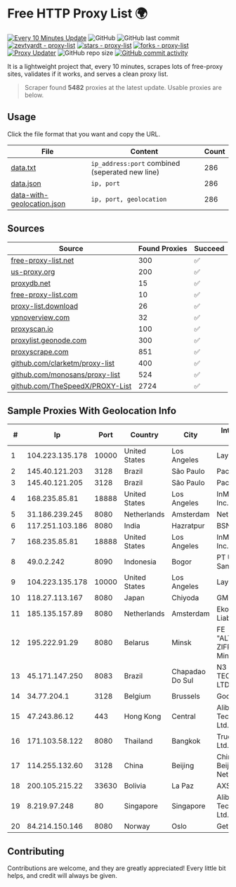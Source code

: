 
# Free HTTP Proxy List 🌍

[![Every 10 Minutes Update](https://github.com/mertguvencli/http-proxy-list/actions/workflows/main.yml/badge.svg?branch=main)](https://github.com/mertguvencli/http-proxy-list/actions/workflows/main.yml)
![GitHub](https://img.shields.io/github/license/mertguvencli/http-proxy-list)
![GitHub last commit](https://img.shields.io/github/last-commit/mertguvencli/http-proxy-list)
[![zevtyardt - proxy-list](https://img.shields.io/static/v1?label=zevtyardt&message=proxy-list&color=blue&logo=github)](https://github.com/zevtyardt/proxy-list "Go to GitHub repo")
[![stars - proxy-list](https://img.shields.io/github/stars/zevtyardt/proxy-list?style=social)](https://github.com/zevtyardt/proxy-list)
[![forks - proxy-list](https://img.shields.io/github/forks/zevtyardt/proxy-list?style=social)](https://github.com/zevtyardt/proxy-list)
[![Proxy Updater](https://github.com/zevtyardt/proxy-list/workflows/Proxy%20Updater/badge.svg)](https://github.com/zevtyardt/proxy-list/actions?query=workflow:"Proxy+Updater")
![GitHub repo size](https://img.shields.io/github/repo-size/zevtyardt/proxy-list)
[![GitHub commit activity](https://img.shields.io/github/commit-activity/m/zevtyardt/proxy-list?logo=commits)](https://github.com/zevtyardt/proxy-list/commits/main)

It is a lightweight project that, every 10 minutes, scrapes lots of free-proxy sites, validates if it works, and serves a clean proxy list.

> Scraper found **5482** proxies at the latest update. Usable proxies are below.

## Usage

Click the file format that you want and copy the URL.

|File|Content|Count|
|----|-------|-----|
|[data.txt](https://raw.githubusercontent.com/mertguvencli/http-proxy-list/main/proxy-list/data.txt)|`ip_address:port` combined (seperated new line)|286|
|[data.json](https://raw.githubusercontent.com/mertguvencli/http-proxy-list/main/proxy-list/data.json)|`ip, port`|286|
|[data-with-geolocation.json](https://raw.githubusercontent.com/mertguvencli/http-proxy-list/main/proxy-list/data-with-geolocation.json)|`ip, port, geolocation`|286|

## Sources

|Source|Found Proxies|Succeed|
|------|-------------|-------|
|[free-proxy-list.net](https://free-proxy-list.net)|300|✅|
|[us-proxy.org](https://www.us-proxy.org)|200|✅|
|[proxydb.net](http://proxydb.net)|15|✅|
|[free-proxy-list.com](https://free-proxy-list.com/?page=&port=&type%5B%5D=http&type%5B%5D=https&up_time=0&search=Search)|10|✅|
|[proxy-list.download](https://www.proxy-list.download/HTTP)|26|✅|
|[vpnoverview.com](https://vpnoverview.com/privacy/anonymous-browsing/free-proxy-servers)|32|✅|
|[proxyscan.io](https://www.proxyscan.io)|100|✅|
|[proxylist.geonode.com](https://proxylist.geonode.com/api/proxy-list?limit=300&page=1&sort_by=lastChecked&sort_type=desc&protocols=http,https)|300|✅|
|[proxyscrape.com](https://api.proxyscrape.com/v2/?request=displayproxies&protocol=http&timeout=10000&country=all&ssl=all&anonymity=all)|851|✅|
|[github.com/clarketm/proxy-list](https://raw.githubusercontent.com/clarketm/proxy-list/master/proxy-list-raw.txt)|400|✅|
|[github.com/monosans/proxy-list](https://raw.githubusercontent.com/monosans/proxy-list/main/proxies/http.txt)|524|✅|
|[github.com/TheSpeedX/PROXY-List](https://raw.githubusercontent.com/TheSpeedX/PROXY-List/master/http.txt)|2724|✅|


## Sample Proxies With Geolocation Info

|#|Ip|Port|Country|City|Internet Service Provider|
|-|--|----|-------|----|-------------------------|
|1|104.223.135.178|10000|United States|Los Angeles|LayerHost|
|2|145.40.121.203|3128|Brazil|São Paulo|Packet Host, Inc.|
|3|145.40.121.205|3128|Brazil|São Paulo|Packet Host, Inc.|
|4|168.235.85.81|18888|United States|Los Angeles|InMotion Hosting, Inc.|
|5|31.186.239.245|8080|Netherlands|Amsterdam|NetSkope Inc|
|6|117.251.103.186|8080|India|Hazratpur|BSNL Internet|
|7|168.235.85.81|18888|United States|Los Angeles|InMotion Hosting, Inc.|
|8|49.0.2.242|8090|Indonesia|Bogor|PT Usaha Adi Sanggoro|
|9|104.223.135.178|10000|United States|Los Angeles|LayerHost|
|10|118.27.113.167|8080|Japan|Chiyoda|GMO Internet, Inc.|
|11|185.135.157.89|8080|Netherlands|Amsterdam|Ekotrans Limited Liability Company|
|12|195.222.91.29|8080|Belarus|Minsk|FE "ALTERNATIVNAYA ZIFROVAYA SET" Minsk|
|13|45.171.147.250|8083|Brazil|Chapadao Do Sul|N3 SOLUCOES TECNOLOGICAS LTDA|
|14|34.77.204.1|3128|Belgium|Brussels|Google LLC|
|15|47.243.86.12|443|Hong Kong|Central|Alibaba (US) Technology Co., Ltd.|
|16|171.103.58.122|8080|Thailand|Bangkok|True Internet Co., Ltd.|
|17|114.255.132.60|3128|China|Beijing|China Unicom Beijing Province Network|
|18|200.105.215.22|33630|Bolivia|La Paz|AXS Bolivia S. A.|
|19|8.219.97.248|80|Singapore|Singapore|Alibaba (US) Technology Co., Ltd.|
|20|84.214.150.146|8080|Norway|Oslo|Get AS|



## Contributing

Contributions are welcome, and they are greatly appreciated! Every
little bit helps, and credit will always be given.

